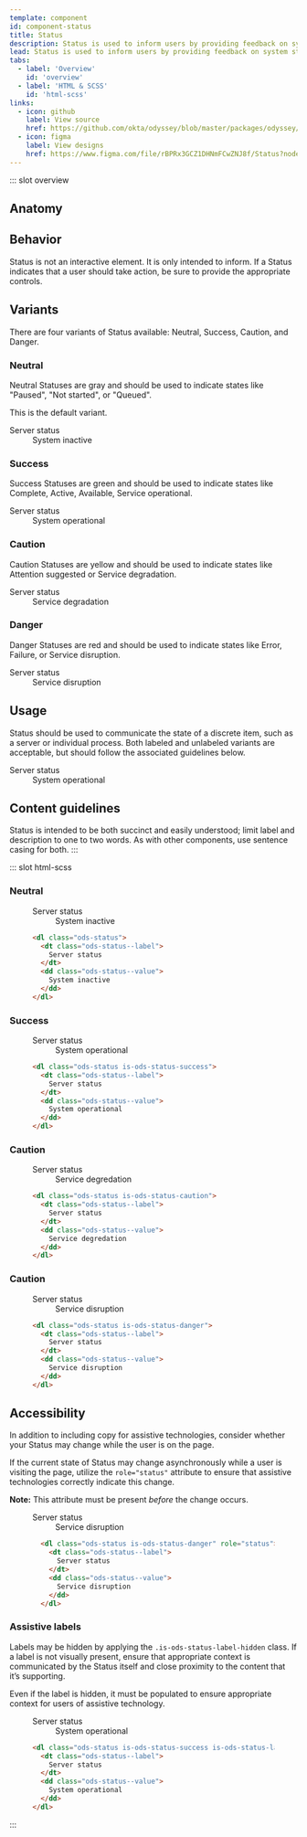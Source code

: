 ```yaml
---
template: component
id: component-status
title: Status
description: Status is used to inform users by providing feedback on system states.
lead: Status is used to inform users by providing feedback on system states. Status can display broad operational states as well as granular states like user status.
tabs:
  - label: 'Overview'
    id: 'overview'
  - label: 'HTML & SCSS'
    id: 'html-scss'
links:
  - icon: github
    label: View source
    href: https://github.com/okta/odyssey/blob/master/packages/odyssey/src/scss/components/_status.scss
  - icon: figma
    label: View designs
    href: https://www.figma.com/file/rBPRx3GCZ1DHNmFCwZNJ8f/Status?node-id=25%3A2
---
```


::: slot overview

## Anatomy

<Anatomy img="/images/anatomy-status.svg" />

## Behavior

<Description>

Status is not an interactive element. It is only intended to inform. If a Status indicates that a user should take action, be sure to provide the appropriate controls.

</Description>

## Variants

<Description>

There are four variants of Status available: Neutral, Success, Caution, and Danger.

</Description>

### Neutral

<Description>

Neutral Statuses are gray and should be used to indicate states like "Paused", "Not started", or "Queued".

This is the default variant.

</Description>

<Visual>
  <dl class="ods-status">
    <dt class="ods-status--label">
      Server status
    </dt>
    <dd class="ods-status--value">
      System inactive
    </dd>
  </dl>
</Visual>

### Success

<Description>

Success Statuses are green and should be used to indicate states like Complete, Active, Available, Service operational.

</Description>

<Visual>
  <dl class="ods-status is-ods-status-success">
    <dt class="ods-status--label">
      Server status
    </dt>
    <dd class="ods-status--value">
      System operational
    </dd>
  </dl>
</Visual>

### Caution

<Description>

Caution Statuses are yellow and should be used to indicate states like Attention suggested or Service degradation.

</Description>

<Visual>
  <dl class="ods-status is-ods-status-caution">
    <dt class="ods-status--label">
      Server status
    </dt>
    <dd class="ods-status--value">
      Service degradation
    </dd>
  </dl>
</Visual>

### Danger

<Description>

Danger Statuses are red and should be used to indicate states like Error, Failure, or Service disruption.

</Description>

<Visual>
  <dl class="ods-status is-ods-status-danger">
    <dt class="ods-status--label">
      Server status
    </dt>
    <dd class="ods-status--value">
      Service disruption
    </dd>
  </dl>
</Visual>

## Usage

<Description>

Status should be used to communicate the state of a discrete item, such as a server or individual process. Both labeled and unlabeled variants are acceptable, but should follow the associated guidelines below.

</Description>

<Visual>
  <dl class="ods-status is-ods-status-success">
    <dt class="ods-status--label">
      Server status
    </dt>
    <dd class="ods-status--value">
      System operational
    </dd>
  </dl>
</Visual>

## Content guidelines

Status is intended to be both succinct and easily understood; limit label and description to one to two words. As with other components, use sentence casing for both.
:::

::: slot html-scss

### Neutral

<figure class="docs-example">
  <div class="docs-example--rendered">
    <dl class="ods-status">
      <dt class="ods-status--label">
        Server status
      </dt>
      <dd class="ods-status--value">
        System inactive
      </dd>
    </dl>
  </div>

  ```html
  <dl class="ods-status">
    <dt class="ods-status--label">
      Server status
    </dt>
    <dd class="ods-status--value">
      System inactive
    </dd>
  </dl>
  ```
</figure>

### Success

<figure class="docs-example">
  <div class="docs-example--rendered">
    <dl class="ods-status is-ods-status-success">
      <dt class="ods-status--label">
        Server status
      </dt>
      <dd class="ods-status--value">
        System operational
      </dd>
    </dl>
  </div>

  ```html
  <dl class="ods-status is-ods-status-success">
    <dt class="ods-status--label">
      Server status
    </dt>
    <dd class="ods-status--value">
      System operational
    </dd>
  </dl>
  ```
</figure>

### Caution

<figure class="docs-example">
  <div class="docs-example--rendered">
    <dl class="ods-status is-ods-status-caution">
      <dt class="ods-status--label">
        Server status
      </dt>
      <dd class="ods-status--value">
        Service degredation
      </dd>
    </dl>
  </div>

  ```html
  <dl class="ods-status is-ods-status-caution">
    <dt class="ods-status--label">
      Server status
    </dt>
    <dd class="ods-status--value">
      Service degredation
    </dd>
  </dl>
  ```
</figure>

### Caution

<figure class="docs-example">
  <div class="docs-example--rendered">
    <dl class="ods-status is-ods-status-danger">
      <dt class="ods-status--label">
        Server status
      </dt>
      <dd class="ods-status--value">
        Service disruption
      </dd>
    </dl>
  </div>

  ```html
  <dl class="ods-status is-ods-status-danger">
    <dt class="ods-status--label">
      Server status
    </dt>
    <dd class="ods-status--value">
      Service disruption
    </dd>
  </dl>
  ```
</figure>

## Accessibility

In addition to including copy for assistive technologies, consider whether your Status may change while the user is on the page.

If the current state of Status may change asynchronously while a user is visiting the page, utilize the `role="status"` attribute to ensure that assistive technologies correctly indicate this change.

<strong>Note:</strong> This attribute must be present <em>before</em> the change occurs.

<figure class="docs-example">
  <div class="docs-example--rendered">
    <dl class="ods-status is-ods-status-danger" role="status">
      <dt class="ods-status--label">
        Server status
      </dt>
      <dd class="ods-status--value">
        Service disruption
      </dd>
    </dl>
  </div>

  ```html
    <dl class="ods-status is-ods-status-danger" role="status">
      <dt class="ods-status--label">
        Server status
      </dt>
      <dd class="ods-status--value">
        Service disruption
      </dd>
    </dl>
  ```
</figure>


### Assistive labels

Labels may be hidden by applying the `.is-ods-status-label-hidden` class. If a label is not visually present, ensure that appropriate context is communicated by the Status itself and close proximity to the content that it’s supporting.

Even if the label is hidden, it must be populated to ensure appropriate context for users of assistive technology.

<figure class="docs-example">
  <div class="docs-example--rendered">
    <dl class="ods-status is-ods-status-success is-ods-status-label-hidden">
      <dt class="ods-status--label">
        Server status
      </dt>
      <dd class="ods-status--value">
        System operational
      </dd>
    </dl>
  </div>

  ```html
  <dl class="ods-status is-ods-status-success is-ods-status-label-hidden">
    <dt class="ods-status--label">
      Server status
    </dt>
    <dd class="ods-status--value">
      System operational
    </dd>
  </dl>
  ```
</figure>

:::
